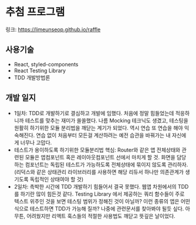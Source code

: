 # 추첨 프로그램

링크: https://limeunseop.github.io/raffle

## 사용기술

- React, styled-components
- React Testing Library
- TDD 개발방법론

## 개발 일지

- 1일차: TDD로 개발하기로 결심하고 개발에 임했다. 처음에 정말 힘들었는데 적응하니까 테스트를 맞추는 재미가 쏠쏠했다. 나름 Mocking 테크닉도 생겼고, 테스팅을 원활히 하기위한 모듈 분리법을 깨닫는 계기가 되었다. 역시 연습 또 연습을 해야 익숙해진다. 연습 없이 처음부터 모든걸 계산하려는 예전 습관을 바꿔가는 내 자신에게 너무나 고맙다.
 - 테스트가 용이하도록 하기위한 모듈분리법 핵심: Router와 같은 앱 전체상태와 관련된 모듈은 앱컴포넌트 혹은 레이아웃컴포넌트 선에서 마치게 할 것. 화면을 담당하는 컴포넌트는 독립된 테스트가 가능하도록 전체상태에 묶이지 않도록 관리하자.(리덕스와 같은 상태관리 라이브러리를 사용하면 해당 리듀서 하나만 의존관계가 생기도록 독립적인 상태여야 할 것)
- 2일차: 촉박한 시간에 TDD 개발하기 힘들어서 결국 못했다. 웹앱 차원에서의 TDD를 하기란 많이 힘든것 같다. Testing Library 에서 제공하는 쿼리 함수들이 주로 텍스트 위주인 것을 보면 테스팅 범위가 정해진 것이 아닐까? 이런 종류의 앱은 어떤식으로 테스트하면 TDD가 가능해 질까? 나중에 관련문서를 찾아봐야 될듯 싶다. 아무튼, 어려웠지만 리액트 훅스들의 적절한 사용법도 깨닫고 뜻깊은 날이었다.
